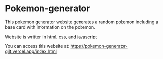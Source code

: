 # Pokemon-generator
This pokemon generator website generates a random pokemon including a base card with information on the pokemon.

Website is written in html, css, and javascript

You can access this website at: https://pokemon-generator-gilt.vercel.app/index.html
